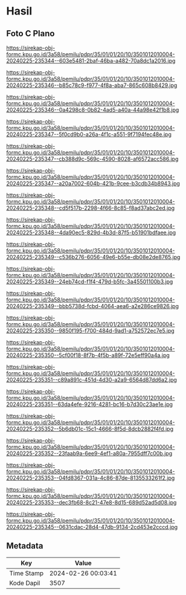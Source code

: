 # Hasil

## Foto C Plano

https://sirekap-obj-formc.kpu.go.id/3a58/pemilu/pdpr/35/01/01/20/10/3501012010004-20240225-235344--603e5481-2baf-46ba-a482-70a8dc1a2016.jpg

https://sirekap-obj-formc.kpu.go.id/3a58/pemilu/pdpr/35/01/01/20/10/3501012010004-20240225-235346--b85c78c9-f977-4f8a-aba7-865c608b8429.jpg

https://sirekap-obj-formc.kpu.go.id/3a58/pemilu/pdpr/35/01/01/20/10/3501012010004-20240225-235346--0a4298c8-0b82-4ad5-a40a-44a98e42f1b8.jpg

https://sirekap-obj-formc.kpu.go.id/3a58/pemilu/pdpr/35/01/01/20/10/3501012010004-20240225-235347--5f0cd9b0-a26a-4f1c-a551-9f7194fec48e.jpg

https://sirekap-obj-formc.kpu.go.id/3a58/pemilu/pdpr/35/01/01/20/10/3501012010004-20240225-235347--cb388d9c-569c-4590-8028-af6572acc586.jpg

https://sirekap-obj-formc.kpu.go.id/3a58/pemilu/pdpr/35/01/01/20/10/3501012010004-20240225-235347--a20a7002-604b-421b-9cee-b3cdb34b8943.jpg

https://sirekap-obj-formc.kpu.go.id/3a58/pemilu/pdpr/35/01/01/20/10/3501012010004-20240225-235348--cd5f517b-2298-4f66-8c85-f8ad37abc2ed.jpg

https://sirekap-obj-formc.kpu.go.id/3a58/pemilu/pdpr/35/01/01/20/10/3501012010004-20240225-235348--4da90ec5-829d-4b3d-87f5-b51901bdfaee.jpg

https://sirekap-obj-formc.kpu.go.id/3a58/pemilu/pdpr/35/01/01/20/10/3501012010004-20240225-235349--c536b276-6056-49e6-b55e-db08e2de8765.jpg

https://sirekap-obj-formc.kpu.go.id/3a58/pemilu/pdpr/35/01/01/20/10/3501012010004-20240225-235349--24eb74cd-f1f4-479d-b5fc-3a45501100b3.jpg

https://sirekap-obj-formc.kpu.go.id/3a58/pemilu/pdpr/35/01/01/20/10/3501012010004-20240225-235349--bbb5738d-fcbd-4064-aea6-a2e286ce9826.jpg

https://sirekap-obj-formc.kpu.go.id/3a58/pemilu/pdpr/35/01/01/20/10/3501012010004-20240225-235350--9850f195-f700-484d-9ad1-a752572ec7e5.jpg

https://sirekap-obj-formc.kpu.go.id/3a58/pemilu/pdpr/35/01/01/20/10/3501012010004-20240225-235350--5cf00f18-8f7b-4f5b-a89f-72e5eff90a4a.jpg

https://sirekap-obj-formc.kpu.go.id/3a58/pemilu/pdpr/35/01/01/20/10/3501012010004-20240225-235351--c89a891c-451d-4d30-a2a9-6564d87dd6a2.jpg

https://sirekap-obj-formc.kpu.go.id/3a58/pemilu/pdpr/35/01/01/20/10/3501012010004-20240225-235351--63da4efe-9216-4281-bc16-b7d30c23ae1e.jpg

https://sirekap-obj-formc.kpu.go.id/3a58/pemilu/pdpr/35/01/01/20/10/3501012010004-20240225-235352--5b6db01c-15c1-4666-8f5d-8dcb2882f4fd.jpg

https://sirekap-obj-formc.kpu.go.id/3a58/pemilu/pdpr/35/01/01/20/10/3501012010004-20240225-235352--23faab9a-6ee9-4ef1-a80a-7955dff7c00b.jpg

https://sirekap-obj-formc.kpu.go.id/3a58/pemilu/pdpr/35/01/01/20/10/3501012010004-20240225-235353--04fd8367-031a-4c86-87de-8135533261f2.jpg

https://sirekap-obj-formc.kpu.go.id/3a58/pemilu/pdpr/35/01/01/20/10/3501012010004-20240225-235353--dec3fb68-8c21-47e8-8d15-689d52ad5d08.jpg

https://sirekap-obj-formc.kpu.go.id/3a58/pemilu/pdpr/35/01/01/20/10/3501012010004-20240225-235345--0631cdac-28d4-47db-9134-2cd453e2cccd.jpg


## Metadata

| Key        | Value               |
| ---------- | ------------------- |
| Time Stamp | 2024-02-26 00:03:41 |
| Kode Dapil | 3507                |



